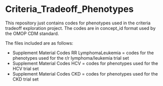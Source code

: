 # Criteria_Tradeoff_Phenotypes
This repository just contains codes for phenotypes used in the criteria tradeoff exploration project. The codes are in concept_id format used by the OMOP CDM standard.

The files included are as follows:
* Supplement Material Codes RR LymphomaLeukemia = codes for the phenotypes used for the r/r lymphoma/leukemia trial set
* Supplement Material Codes HCV = codes for phenotypes used for the HCV trial set
* Supplement Material Codes CKD = codes for phenotypes used for the CKD trial set
